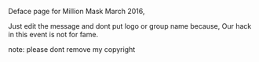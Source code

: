 Deface page for Million Mask March 2016,

Just edit the message and dont put logo or group name because,
Our hack in this event is not for fame.


note: please dont remove my copyright
